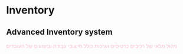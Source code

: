 # Inventory

## Advanced Inventory system <br>

<span style = "color:pink">ניהול מלאי של רכיבים כרטיסים וערכות כולל חישובי עבודה וביצועים של העובדים</span>
